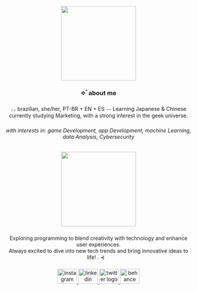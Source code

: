 <div align="center">
  <img height="200" src="https://i.pinimg.com/564x/4d/56/3c/4d563c54da67e0e6eb349a1337b15fcf.jpg"  />
</div>

###

<h3 align="center">✧   ۟  about me</h3>

###

<p align="center">⸝⸝ brazilian, she/her, PT-BR + EN + ES ⎯⎯  Learning Japanese & Chinese<br>currently studying Marketing, with a strong interest in the geek universe.</p>

###

<h6 align="center">with interests in:  game Development, app Development, machine Learning, data Analysis, Cybersecurity</h6>

###

<div align="center">
  <img height="200" src="https://i.pinimg.com/564x/22/4c/21/224c21950651253b1f8889df9606f759.jpg"  />
</div>

###

<p align="center">Exploring programming to blend creativity with technology and enhance user experiences. <br>Always excited to dive into new tech trends and bring innovative ideas to life!  . ⊰ ⠀</p>

###

<div align="center">
  <a href="https://www.instagram.com/leticiadocosta/" target="_blank">
    <img src="https://raw.githubusercontent.com/maurodesouza/profile-readme-generator/master/src/assets/icons/social/instagram/default.svg" width="52" height="40" alt="instagram logo"  />
  </a>
  <a href="https://www.linkedin.com/in/leticia-d-costa/" target="_blank">
    <img src="https://raw.githubusercontent.com/maurodesouza/profile-readme-generator/master/src/assets/icons/social/linkedin/default.svg" width="52" height="40" alt="linkedin logo"  />
  </a>
  <a href="https://x.com/stylecoder" target="_blank">
    <img src="https://raw.githubusercontent.com/maurodesouza/profile-readme-generator/master/src/assets/icons/social/twitter/default.svg" width="52" height="40" alt="twitter logo"  />
  </a>
  <a href="https://www.behance.net/leticiacosta54" target="_blank">
    <img src="https://raw.githubusercontent.com/maurodesouza/profile-readme-generator/master/src/assets/icons/social/behance/default.svg" width="52" height="40" alt="behance logo"  />
  </a>
</div>

###
